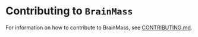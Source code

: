 # Contributing to ``BrainMass``

For information on how to contribute to BrainMass, see [CONTRIBUTING.md](../CONTRIBUTING.md).

